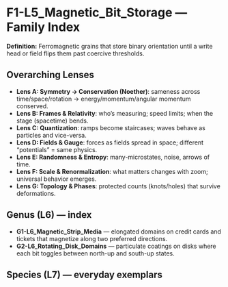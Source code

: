# F1-L5_Magnetic_Bit_Storage — Family Index
**Definition:** Ferromagnetic grains that store binary orientation until a write head or field flips them past coercive thresholds.

## Overarching Lenses

- **Lens A: Symmetry -> Conservation (Noether)**: sameness across time/space/rotation → energy/momentum/angular momentum conserved.
- **Lens B: Frames & Relativity**: who’s measuring; speed limits; when the stage (spacetime) bends.
- **Lens C: Quantization**: ramps become staircases; waves behave as particles and vice-versa.
- **Lens D: Fields & Gauge**: forces as fields spread in space; different “potentials” = same physics.
- **Lens E: Randomness & Entropy**: many-microstates, noise, arrows of time.
- **Lens F: Scale & Renormalization**: what matters changes with zoom; universal behavior emerges.
- **Lens G: Topology & Phases**: protected counts (knots/holes) that survive deformations.

## Genus (L6) — index
- **G1-L6_Magnetic_Strip_Media** — elongated domains on credit cards and tickets that magnetize along two preferred directions.
- **G2-L6_Rotating_Disk_Domains** — particulate coatings on disks where each bit toggles between north-up and south-up states.

## Species (L7) — everyday exemplars
